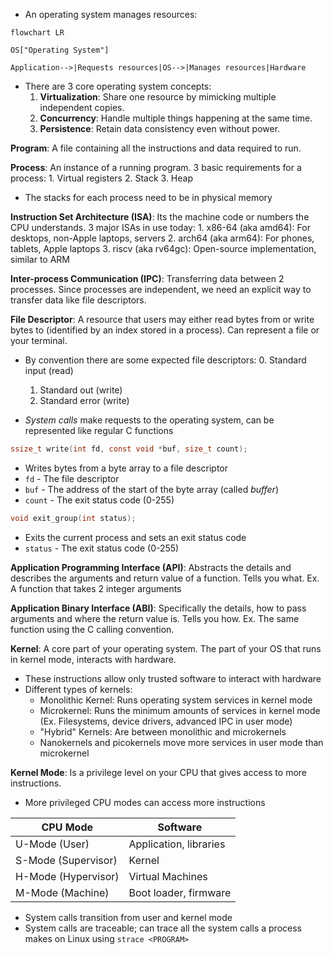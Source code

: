 - An operating system manages resources:
```mermaid
flowchart LR

OS["Operating System"]

Application-->|Requests resources|OS-->|Manages resources|Hardware

```

- There are 3 core operating system concepts:
	1. **Virtualization**: Share one resource by mimicking multiple independent copies.
	2. **Concurrency**: Handle multiple things happening at the same time.
	3. **Persistence**: Retain data consistency even without power.

**Program**: A file containing all the instructions and data required to run.

**Process**: An instance of a running program. 3 basic requirements for a process:
	1. Virtual registers
	2. Stack
	3. Heap
- The stacks for each process need to be in physical memory

**Instruction Set Architecture (ISA)**: Its the machine code or numbers the CPU understands. 3 major ISAs in use today:
	1. x86-64 (aka amd64): For desktops, non-Apple laptops, servers
	2. arch64 (aka arm64): For phones, tablets, Apple laptops
	3. riscv (aka rv64gc): Open-source implementation, similar to ARM

**Inter-process Communication (IPC)**: Transferring data between 2 processes. Since processes are independent, we need an explicit way to transfer data like file descriptors.

**File Descriptor**: A resource that users may either read bytes from or write bytes to (identified by an index stored in a process). Can represent a file or your terminal.
- By convention there are some expected file descriptors:
	0. Standard input (read)
	1. Standard out (write)
	2. Standard error (write)

- *System calls* make requests to the operating system, can be represented like regular C functions

```c 
ssize_t write(int fd, const void *buf, size_t count);
```
- Writes bytes from a byte array to a file descriptor
- ```fd``` - The file descriptor
- ```buf``` - The address of the start of the byte array (called *buffer*)
- ```count``` - The exit status code (0-255)

```c
void exit_group(int status);
```
- Exits the current process and sets an exit status code
- ```status``` - The exit status code (0-255)

**Application Programming Interface (API)**: Abstracts the details and describes the arguments and return value of a function. Tells you what. Ex. A function that takes 2 integer arguments

**Application Binary Interface (ABI)**: Specifically the details, how to pass arguments and where the return value is. Tells you how. Ex. The same function using the C calling convention.

**Kernel**: A core part of your operating system. The part of your OS that runs in kernel mode, interacts with hardware.
- These instructions allow only trusted software to interact with hardware
- Different types of kernels:
	- Monolithic Kernel: Runs operating system services in kernel mode
	- Microkernel: Runs the minimum amounts of services in kernel mode (Ex. Filesystems, device drivers, advanced IPC in user mode)
	- "Hybrid" Kernels: Are between monolithic and microkernels
	- Nanokernels and picokernels move more services in user mode than microkernel

**Kernel Mode**: Is a privilege level on your CPU that gives access to more instructions.

- More privileged CPU modes can access more instructions

| CPU Mode | Software |
| ---- | ---- |
| U-Mode (User) | Application, libraries |
| S-Mode (Supervisor) | Kernel |
| H-Mode (Hypervisor) | Virtual Machines |
| M-Mode (Machine) | Boot loader, firmware |
- System calls transition from user and kernel mode
- System calls are traceable; can trace all the system calls a process makes on Linux using ```strace <PROGRAM>```